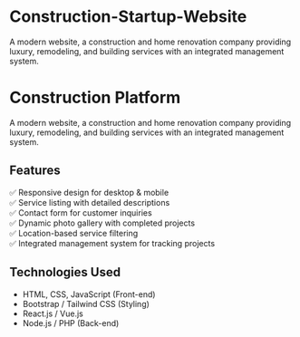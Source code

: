# Construction-Startup-Website
A modern website, a construction and home renovation company providing luxury, remodeling, and building services with an integrated management system.

# Construction Platform  

A modern website, a construction and home renovation company providing luxury, remodeling, and building services with an integrated management system.  

## Features  
✅ Responsive design for desktop & mobile  
✅ Service listing with detailed descriptions  
✅ Contact form for customer inquiries  
✅ Dynamic photo gallery with completed projects  
✅ Location-based service filtering  
✅ Integrated management system for tracking projects  

## Technologies Used  
- HTML, CSS, JavaScript (Front-end)  
- Bootstrap / Tailwind CSS (Styling)  
- React.js / Vue.js  
- Node.js / PHP (Back-end)  

